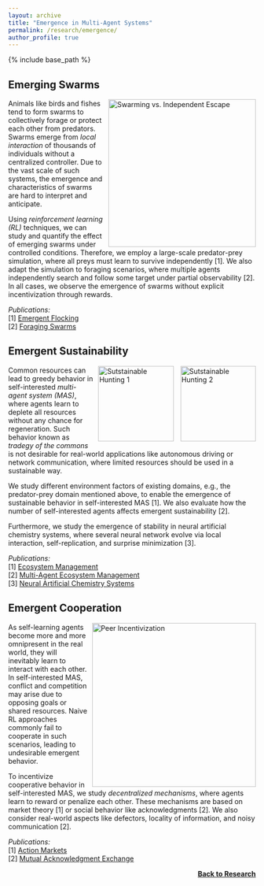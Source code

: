 ```yaml
---
layout: archive
title: "Emergence in Multi-Agent Systems"
permalink: /research/emergence/
author_profile: true
---
```


{% include base_path %}

## Emerging Swarms

<img src="https://thomyphan.github.io/images/research/emergence_research.png" title="Predator-Prey Domain" style="float:right; width:225pt;padding-left:10px;"  alt="Swarming vs. Independent Escape"/>

Animals like birds and fishes tend to form swarms to collectively forage or protect each other from predators. Swarms emerge from *local interaction* of thousands of individuals without a centralized controller. Due to the vast scale of such systems, the emergence and characteristics of swarms are hard to interpret and anticipate.

Using *reinforcement learning (RL)* techniques, we can study and quantify the effect of emerging swarms under controlled conditions. Therefore, we employ a large-scale predator-prey simulation, where all preys must learn to survive independently [1]. We also adapt the simulation to foraging scenarios, where multiple agents independently search and follow some target under partial observability [2]. In all cases, we observe the emergence of swarms without explicit incentivization through rewards.

*Publications:*  
[1] [Emergent Flocking](https://thomyphan.github.io/publication/2019-07-01-alife-hahn)  
[2] [Foraging Swarms](https://thomyphan.github.io/publication/2020-07-01-alife-hahn)  

## Emergent Sustainability

<span style="float:right">
<img src="https://thomyphan.github.io/images/research/sustainable_hunting1.gif" title="Sutstainable Hunting with Multiple Predators" style="width:115pt;padding-left:10px;" alt="Sutstainable Hunting 1"/> <img src="https://thomyphan.github.io/images/research/sustainable_hunting2.gif" title="Sutstainable Hunting with Multiple Predators" style="width:115pt;padding-left:10px;" alt="Sutstainable Hunting 2"/>
</span>

Common resources can lead to greedy behavior in self-interested *multi-agent system (MAS)*, where agents learn to deplete all resources without any chance for regeneration. Such behavior known as *tradegy of the commons* is not desirable for real-world applications like autonomous driving or network communication, where limited resources should be used in a sustainable way.

We study different environment factors of existing domains, e.g., the predator-prey domain mentioned above, to enable the emergence of sustainable behavior in self-interested MAS [1]. We also evaluate how the number of self-interested agents affects emergent sustainability [2].

Furthermore, we study the emergence of stability in neural artificial chemistry systems, where several neural network evolve via local interaction, self-replication, and surprise minimization [3].

*Publications:*  
[1] [Ecosystem Management](https://thomyphan.github.io/publication/2020-07-01-alife-ritz)  
[2] [Multi-Agent Ecosystem Management](https://thomyphan.github.io/publication/2021-07-01-alife-ritz)  
[3] [Neural Artificial Chemistry Systems](https://thomyphan.github.io/publication/2023-07-01-alife-zorn)

## Emergent Cooperation

<img src="https://thomyphan.github.io/images/research/peer_incentivization.png" title="Peer Incentivization" style="float:right; width:250pt;padding-left:10px;" alt="Peer Incentivization"/>

As self-learning agents become more and more omnipresent in the real world, they will inevitably learn to interact with each other. In self-interested MAS, conflict and competition may arise due to opposing goals or shared resources. Naive RL approaches commonly fail to cooperate in such scenarios, leading to undesirable emergent behavior.

To incentivize cooperative behavior in self-interested MAS, we study *decentralized mechanisms*, where agents learn to reward or penalize each other. These mechanisms are based on market theory [1] or social behavior like acknowledgments [2]. We also consider real-world aspects like defectors, locality of information, and noisy communication [2].

*Publications:*  
[1] [Action Markets](https://thomyphan.github.io/publication/2018-08-01-icann-schmid)  
[2] [Mutual Acknowledgment Exchange](https://thomyphan.github.io/publication/2022-05-01-aamas-phan)

<div style="float: right;">
    <a href="https://thomyphan.github.io/research/"><strong>Back to Research</strong></a>
</div>